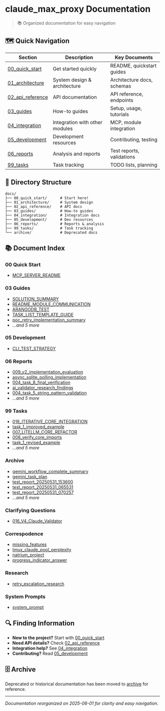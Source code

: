 # claude_max_proxy Documentation

> 📚 Organized documentation for easy navigation

## 🗺️ Quick Navigation

| Section | Description | Key Documents |
|---------|-------------|---------------|
| [00_quick_start](./00_quick_start/) | Get started quickly | README, quickstart guides |
| [01_architecture](./01_architecture/) | System design & architecture | Architecture docs, schemas |
| [02_api_reference](./02_api_reference/) | API documentation | API reference, endpoints |
| [03_guides](./03_guides/) | How-to guides | Setup, usage, tutorials |
| [04_integration](./04_integration/) | Integration with other modules | MCP, module integration |
| [05_development](./05_development/) | Development resources | Contributing, testing |
| [06_reports](./06_reports/) | Analysis and reports | Test reports, validations |
| [99_tasks](./99_tasks/) | Task tracking | TODO lists, planning |

## 📁 Directory Structure

```
docs/
├── 00_quick_start/      # Start here!
├── 01_architecture/     # System design
├── 02_api_reference/    # API docs
├── 03_guides/           # How-to guides
├── 04_integration/      # Integration docs
├── 05_development/      # Dev resources
├── 06_reports/          # Reports & analysis
├── 99_tasks/            # Task tracking
└── archive/             # Deprecated docs
```

## 📚 Document Index

### 00 Quick Start
- [MCP_SERVER_README](./00_quick_start/MCP_SERVER_README.md)

### 03 Guides
- [SOLUTION_SUMMARY](./03_guides/usage/SOLUTION_SUMMARY.md)
- [README_MODULE_COMMUNICATION](./03_guides/usage/README_MODULE_COMMUNICATION.md)
- [ARANGODB_TEST](./03_guides/usage/ARANGODB_TEST.md)
- [TASK_LIST_TEMPLATE_GUIDE](./03_guides/usage/TASK_LIST_TEMPLATE_GUIDE.md)
- [poc_retry_implementation_summary](./03_guides/usage/poc_retry_implementation_summary.md)
- *...and 5 more*

### 05 Development
- [CLI_TEST_STRATEGY](./05_development/testing/CLI_TEST_STRATEGY.md)

### 06 Reports
- [009_v2_implementation_evaluation](./06_reports/reports/009_v2_implementation_evaluation.md)
- [async_sqlite_polling_implementation](./06_reports/reports/async_sqlite_polling_implementation.md)
- [004_task_8_final_verification](./06_reports/reports/004_task_8_final_verification.md)
- [ai_validator_research_findings](./06_reports/reports/ai_validator_research_findings.md)
- [004_task_5_string_pattern_validation](./06_reports/reports/004_task_5_string_pattern_validation.md)
- *...and 5 more*

### 99 Tasks
- [018_ITERATIVE_CORE_INTEGRATION](./99_tasks/tasks/018_ITERATIVE_CORE_INTEGRATION.md)
- [task_1_improved_example](./99_tasks/tasks/task_1_improved_example.md)
- [007_LITELLM_CORE_REFACTOR](./99_tasks/tasks/007_LITELLM_CORE_REFACTOR.md)
- [008_verify_core_imports](./99_tasks/tasks/008_verify_core_imports.md)
- [task_1_revised_example](./99_tasks/tasks/task_1_revised_example.md)
- *...and 5 more*

### Archive
- [gemini_workflow_complete_summary](./archive/gemini/gemini_workflow_complete_summary.md)
- [gemini_task_plan](./archive/gemini/gemini_task_plan.md)
- [test_report_20250531_153600](./archive/test_artifacts/test_report_20250531_153600.md)
- [test_report_20250531_065531](./archive/test_artifacts/test_report_20250531_065531.md)
- [test_report_20250531_070257](./archive/test_artifacts/test_report_20250531_070257.md)
- *...and 5 more*

### Clarifying Questions
- [016_V4_Claude_Validator](./clarifying_questions/016_V4_Claude_Validator.md)

### Correspodence
- [missing_features](./correspodence/missing_features.md)
- [tmux_claude_pool_perplexity](./correspodence/tmux_claude_pool_perplexity.md)
- [natrium_project](./correspodence/natrium_project.md)
- [progress_indicator_answer](./correspodence/progress_indicator_answer.md)

### Research
- [retry_escalation_research](./research/retry_escalation_research.md)

### System Prompts
- [system_prompt](./system_prompts/system_prompt.md)

## 🔍 Finding Information

- **New to the project?** Start with [00_quick_start](./00_quick_start/)
- **Need API details?** Check [02_api_reference](./02_api_reference/)
- **Integration help?** See [04_integration](./04_integration/)
- **Contributing?** Read [05_development](./05_development/)

## 🗄️ Archive

Deprecated or historical documentation has been moved to [archive](./archive/) for reference.

---

*Documentation reorganized on 2025-06-01 for clarity and easy navigation.*
